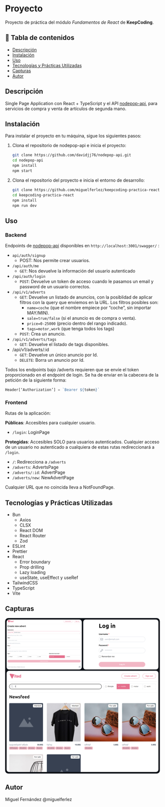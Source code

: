 # Proyecto

Proyecto de práctica del módulo _Fundamentos de React_ de **KeepCoding**.

## 📌 Tabla de contenidos

- [Descripción](#descripción)
- [Instalación](#instalación)
- [Uso](#uso)
- [Tecnologías y Prácticas Utilizadas](#tecnologías-utilizadas)
- [Capturas](#capturas)
- [Autor](#autor)

## Descripción

Single Page Application con React + TypeScript y el API [nodepop-api](https://github.com/davidjj76/nodepop-api), para servicios de compra y venta de artículos de segunda mano.

## Instalación

Para instalar el proyecto en tu máquina, sigue los siguientes pasos:

1. Clona el repositorio de nodepop-api e inicia el proyecto:

   ```bash
   git clone https://github.com/davidjj76/nodepop-api.git
   cd nodepop-api
   npm install
   npm start
   ```

2. Clona el repositorio del proyecto e inicia el entorno de desarrollo:

   ```bash
   git clone https://github.com/miguelferlez/keepcoding-practica-react.git
   cd keepcoding-practica-react
   npm install
   npm run dev
   ```

## Uso

### Backend

Endpoints de [nodepop-api](https://github.com/davidjj76/nodepop-api) disponibles en `http://localhost:3001/swagger/` :

- `api/auth/signup`
  - POST: Nos permite crear usuarios.
- `/api/auth/me`
  - `GET`: Nos devuelve la información del usuario autenticado
- `/api/auth/login`
  - `POST`: Devuelve un token de acceso cuando le pasamos un email y password de un usuario correctos.
- `/api/v1/adverts`
  - `GET`: Devuelve un listado de anuncios, con la posiblidad de aplicar filtros con la query que enviemos en la URL. Los filtros posibles son:
    - `name=coche` (que el nombre empiece por “coche”, sin importar
      MAY/MIN).
    - `sale=true/false` (si el anuncio es de compra o venta).
    - `price=0-25000` (precio dentro del rango indicado).
    - `tags=motor,work` (que tenga todos los tags)
  - `POST`: Crea un anuncio.
- `/api/v1/adverts/tags`
  - `GET`: Devuelve el listado de tags disponibles.
- /api/v1/adverts/:id
  - `GET`: Devuelve un único anuncio por Id.
  - `DELETE`: Borra un anuncio por Id.

Todos los endpoints bajo /adverts requieren que se envíe el token
proporcionado en el endpoint de login. Se ha de enviar en la cabecera de la petición
de la siguiente forma:

```js
Header[‘Authorization’] = `Bearer ${token}`
```

### Frontend

Rutas de la aplicación:

**Públicas**: Accesibles para cualquier usuario.

- `/login`: LoginPage

**Protegidas**: Accesibles SOLO para usuarios autenticados. Cualquier acceso de un usuario no autenticado a cualquiera de estas rutas redireccionará a `/login`.

- `/`: Redirecciona a `/adverts`
- `/adverts`: AdvertsPage
- `/adverts/:id`: AdvertPage
- `/adverts/new`: NewAdvertPage

Cualquier URL que no coincida lleva a NotFoundPage.

## Tecnologías y Prácticas Utilizadas

- Bun
  - Axios
  - CLSX
  - React DOM
  - React Router
  - Zod
- ESLint
- Prettier
- React
  - Error boundary
  - Prop drilling
  - Lazy loading
  - useState, useEffect y useRef
- TailwindCSS
- TypeScript
- Vite

## Capturas

<img src="./public/photo-collage.png.png" style="border-radius:10px"></img>

## Autor

Miguel Fernández @miguelferlez
